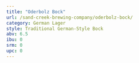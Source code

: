```yaml
---
title: "Oderbolz Bock"
url: /sand-creek-brewing-company/oderbolz-bock/
category: German Lager
style: Traditional German-Style Bock
abv: 6.5
ibu: 0
srm: 0
upc: 0
---
```


